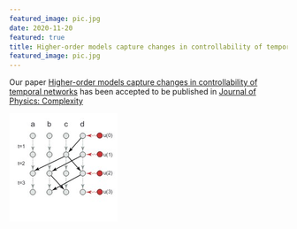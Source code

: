 ```yaml
---
featured_image: pic.jpg
date: 2020-11-20
featured: true
title: Higher-order models capture changes in controllability of temporal networks
featured_image: pic.jpg
---
```


Our paper [Higher-order models capture changes in controllability of temporal networks](https://iopscience.iop.org/article/10.1088/2632-072X/abcc05) has been accepted to be published in [Journal of Physics: Complexity](https://iopscience.iop.org/journal/2632-072X)

![higher](pic.jpg)
